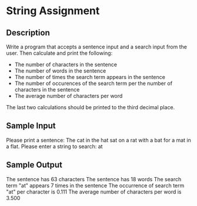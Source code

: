 # String Assignment

## Description

Write a program that accepts a sentence input and a search input from the user. Then calculate and print the following:

- The number of characters in the sentence
- The number of words in the sentence
- The number of times the search term appears in the sentence
- The number of occurences of the search term per the number of characters in the sentence
- The average number of characters per word

The last two calculations should be printed to the third decimal place.

## Sample Input

Please print a sentence: The cat in the hat sat on a rat with a bat for a mat in a flat.
Please enter a string to search: at

## Sample Output

The sentence has 63 characters
The sentence has 18 words
The search term "at" appears 7 times in the sentence
The occurrence of search term "at" per character is 0.111
The average number of characters per word is 3.500